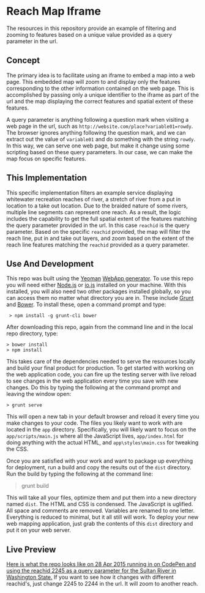 # Reach Map Iframe

The resources in this repository provide an example of filtering and zooming to features based on a unique value provided as a query parameter in the url.

## Concept

The primary idea is to facilitate using an iframe to embed a map into a web page. This embedded map will zoom to and display only the features corresponding to the other information contained on the web page. This is accomplished by passing only a unique identifier to the iframe as part of the url and the map displaying the correct features and spatial extent of these features.

A query parameter is anything following a question mark when visiting a web page in the url, such as `http://website.com/place?variable01=rowdy`. The browser ignores anything following the question mark, and we can extract out the value of `variable01` and do something with the string `rowdy`. In this way, we can serve one web page, but make it change using some scripting based on these query parameters. In our case, we can make the map focus on specific features.
 
## This Implementation

This specific implementation filters an example service displaying whitewater recreation reaches of river, a stretch of river from a put in location to a take out location. Due to the braided nature of some rivers, multiple line segments can represent one reach. As a result, the logic includes the capability to get the full spatial extent of the features matching the query parameter provided in the url. In this case `reachid` is the query parameter. Based on the specific `reachid` provided, the map will filter the reach line, put in and take out layers, and zoom based on the extent of the reach line features matching the `reachid` provided as a query parameter.

## Use And Development

This repo was built using the [Yeoman](http://yeoman.io/) [WebApp generator](https://github.com/yeoman/generator-webapp). To use this repo you will need either [Node.js](https://nodejs.org/) or [io.js](https://iojs.org/en/index.html) installed on your machine. With this installed, you will also need two other packages installed globally, so you can access them no matter what directory you are in. These include [Grunt](http://gruntjs.com/) and [Bower](http://bower.io/). To install these, open a command prompt and type:
 
     > npm install -g grunt-cli bower
     
After downloading this repo, again from the command line and in the local repo directory, type:

    > bower install
    > npm install
    
This takes care of the dependencies needed to serve the resources locally and build your final product for production. To get started with working on the web application code, you can fire up the testing server with live reload to see changes in the web application every time you save with new changes. Do this by typing the following at the command prompt and leaving the window open:

    > grunt serve
    
This will open a new tab in your default browser and reload it every time you make changes to your code. The files you likely want to work with are located in the `app` directory. Specifically, you will likely want to focus on the `app/scripts/main.js` where all the JavaScript lives, `app/index.html` for doing anything with the actual HTML, and `app\styles\main.css` for tweaking the CSS.

Once you are satisfied with your work and want to package up everything for deployment, run a build and copy the results out of the `dist` directory. Run the build by typing the following at the command line:

  > grunt build
  
This will take all your files, optimize them and put them into a new directory named `dist`. The HTML and CSS is condensed. The JavaScript is uglified. All space and comments are removed. Variables are renamed to one letter. Everything is reduced to minimal, but it all still will work. To deploy your new web mapping application, just grab the contents of this `dist` directory and put it on your web server.

## Live Preview

[Here is what the repo looks like on 28 Apr 2015 running in on CodePen and using the reachid 2245 as a query parameter for the Sultan River in Washington State.](http://codepen.io/knu2xs/pen/MwYRYE?reachid=2245) If you want to see how it changes with different reachid's, just change 2245 to 2244 in the url. It will zoom to another reach.
